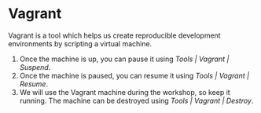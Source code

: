 # Vagrant

Vagrant is a tool which helps us create reproducible development environments by scripting a virtual machine.

1. Once the machine is up, you can pause it using _Tools | Vagrant | Suspend_.
2. Once the machine is paused, you can resume it using _Tools | Vagrant | Resume_.
3. We will use the Vagrant machine during the workshop, so keep it running. The machine can be destroyed
   using _Tools | Vagrant | Destroy_.
